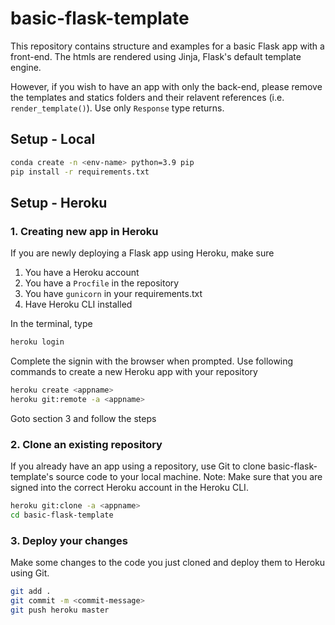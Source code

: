 # basic-flask-template

This repository contains structure and examples for a basic Flask app with a front-end. The htmls are rendered using Jinja, Flask's default template engine.

However, if you wish to have an app with only the back-end, please remove the templates and statics folders and their relavent references (i.e. `render_template()`). Use only `Response` type returns.

## Setup - Local
```bash
conda create -n <env-name> python=3.9 pip
pip install -r requirements.txt
```

## Setup - Heroku
### 1. Creating new app in Heroku
If you are newly deploying a Flask app using Heroku, make sure
1. You have a Heroku account
2. You have a `Procfile` in the repository
3. You have `gunicorn` in your requirements.txt
4. Have Heroku CLI installed

In the terminal, type
```bash
heroku login
```
Complete the signin with the browser when prompted. Use following commands to create a new Heroku app with your repository

```bash
heroku create <appname>
heroku git:remote -a <appname>
```
Goto section 3 and follow the steps
### 2. Clone an existing repository
If you already have an app using a repository, use Git to clone basic-flask-template's source code to your local machine.
Note: Make sure that you are signed into the correct Heroku account in the Heroku CLI.
```bash
heroku git:clone -a <appname>
cd basic-flask-template
```

### 3. Deploy your changes
Make some changes to the code you just cloned and deploy them to Heroku using Git.

```bash
git add .
git commit -m <commit-message>
git push heroku master
```
